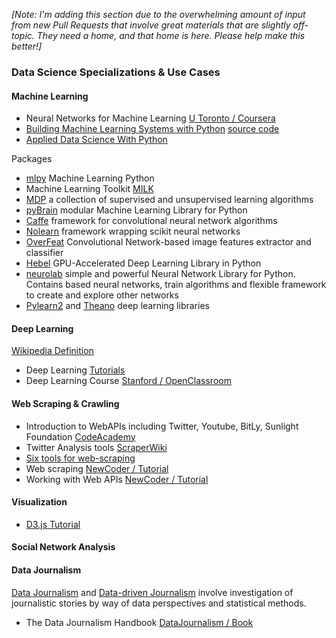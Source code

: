 _[Note: I'm adding this section due to the overwhelming amount of input from new Pull Requests that involve great materials that are slightly off-topic. They need a home, and that home is here. Please help make this better!]_

### Data Science Specializations & Use Cases

#### Machine Learning

* Neural Networks for Machine Learning [U Toronto / Coursera](https://www.coursera.org/course/neuralnets)
* [Building Machine Learning Systems with Python](http://www.packtpub.com/building-machine-learning-systems-with-python/book) [source code](https://github.com/luispedro/BuildingMachineLearningSystemsWithPython)
* [Applied Data Science With Python](http://www.coursera.org/specializations/data-science-python)

Packages
* [mlpy](http://mlpy.sourceforge.net) Machine Learning Python
* Machine Learning Toolkit [MILK](http://packages.python.org/milk/)
* [MDP](https://pypi.python.org/pypi/MDP) a collection of supervised and unsupervised learning algorithms
* [pyBrain](http://pybrain.org/) modular Machine Learning Library for Python
* [Caffe](http://caffe.berkeleyvision.org/) framework for convolutional neural network algorithms 
* [Nolearn](https://pypi.python.org/pypi/nolearn) framework wrapping scikit neural networks
* [OverFeat](http://cilvr.nyu.edu/doku.php?id=software:overfeat:start) Convolutional Network-based image features extractor and classifier
* [Hebel](https://github.com/hannes-brt/hebel) GPU-Accelerated Deep Learning Library in Python
* [neurolab](https://code.google.com/p/neurolab/) simple and powerful Neural Network Library for Python. Contains based neural networks, train algorithms and flexible framework to create and explore other networks
* [Pylearn2](http://deeplearning.net/software/pylearn2/) and [Theano](http://deeplearning.net/software/theano/) deep learning libraries

#### Deep Learning 

[Wikipedia Definition](http://en.wikipedia.org/wiki/Deep_learning)

* Deep Learning [Tutorials](http://deeplearning.net/tutorial/)
* Deep Learning Course [Stanford / OpenClassroom](http://openclassroom.stanford.edu/MainFolder/CoursePage.php?course=DeepLearning)

#### Web Scraping & Crawling

* Introduction to WebAPIs including Twitter, Youtube, BitLy, Sunlight Foundation [CodeAcademy](http://www.codecademy.com/tracks/apis)
* Twitter Analysis tools [ScraperWiki](https://scraperwiki.com/tools/twitter)
* [Six tools for web-scraping](http://www.notprovided.eu/six-tools-web-scraping-use-data-journalism-creating-insightful-content/)
* Web scraping [NewCoder / Tutorial](http://newcoder.io/scrape/)
* Working with Web APIs [NewCoder / Tutorial](http://newcoder.io/api/)

#### Visualization

* [D3.js Tutorial](https://www.dashingd3js.com/table-of-contents)

#### Social Network Analysis

#### Data Journalism

[Data Journalism](http://en.wikipedia.org/wiki/Data_journalism) and [Data-driven Journalism](http://en.wikipedia.org/wiki/Data_driven_journalism) involve investigation of journalistic stories by way of data perspectives and statistical methods.

* The Data Journalism Handbook [DataJournalism / Book](http://datajournalismhandbook.org/1.0/en/index.html)

